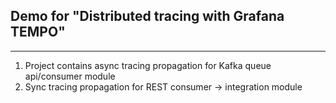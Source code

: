 ## Demo for "Distributed tracing with Grafana TEMPO"

----

1. Project contains async tracing propagation for Kafka queue api/consumer module
2. Sync tracing propagation for REST consumer -> integration module